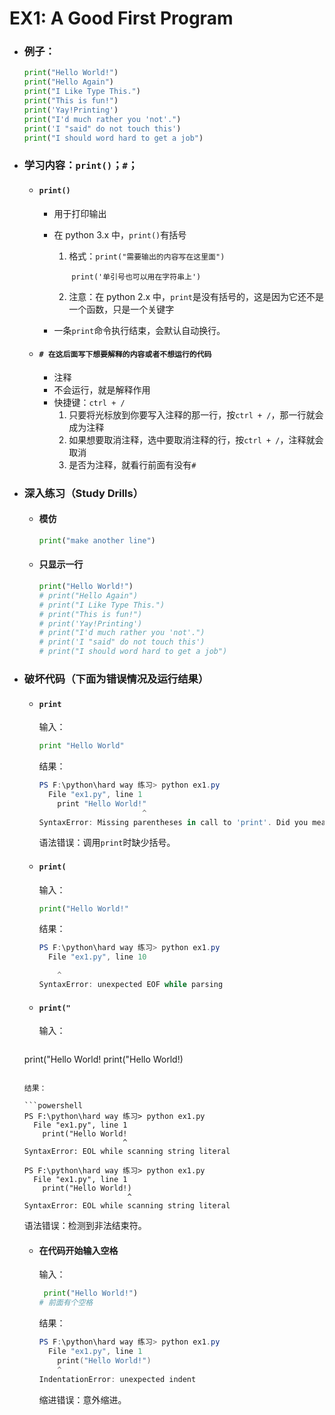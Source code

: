 # EX1: A Good First Program

* ### 例子：

  ```python
  print("Hello World!")
  print("Hello Again")
  print("I Like Type This.")
  print("This is fun!")
  print('Yay!Printing')
  print("I'd much rather you 'not'.")
  print('I "said" do not touch this')
  print("I should word hard to get a job")
  ```

* ### 学习内容：`print()`；`#`；

  * #### `print()`

    * 用于打印输出

    * 在 python 3.x 中，`print()`有括号

      1. 格式：`print("需要输出的内容写在这里面")`

         ​			`print('单引号也可以用在字符串上')`

      2. 注意：在 python 2.x 中，`print`是没有括号的，这是因为它还不是一个函数，只是一个关键字
      
    * 一条`print`命令执行结束，会默认自动换行。

  * #### `# 在这后面写下想要解释的内容或者不想运行的代码`

    * 注释
    * 不会运行，就是解释作用
    * 快捷键：`ctrl + /`
      1. 只要将光标放到你要写入注释的那一行，按`ctrl + /`，那一行就会成为注释
      2. 如果想要取消注释，选中要取消注释的行，按`ctrl + /`，注释就会取消
      3. 是否为注释，就看行前面有没有`#`

* ### 深入练习（Study Drills）

  * #### 模仿

    ```python
    print("make another line")
    ```

  * #### 只显示一行

    ```python
    print("Hello World!")
    # print("Hello Again")
    # print("I Like Type This.")
    # print("This is fun!")
    # print('Yay!Printing')
    # print("I'd much rather you 'not'.")
    # print('I "said" do not touch this')
    # print("I should word hard to get a job")
    ```

* ### 破坏代码（下面为错误情况及运行结果）

  * #### `print`

    输入：

    ```python
    print "Hello World"
    ```

    结果：

    ```powershell
    PS F:\python\hard way 练习> python ex1.py
      File "ex1.py", line 1
        print "Hello World!"
                           ^
    SyntaxError: Missing parentheses in call to 'print'. Did you mean print("Hello World!")?
    ```

    语法错误：调用`print`时缺少括号。

  * #### `print(`

    输入：

    ```python
    print("Hello World!"
    ```

    结果：

    ```powershell
    PS F:\python\hard way 练习> python ex1.py
      File "ex1.py", line 10
    
        ^
    SyntaxError: unexpected EOF while parsing
    ```

  * #### `print("`

    输入：

    ```python
  print("Hello World!
    print("Hello World!)
    ```
  
    结果：

    ```powershell
  PS F:\python\hard way 练习> python ex1.py
      File "ex1.py", line 1
        print("Hello World!
                          ^
    SyntaxError: EOL while scanning string literal
    
    PS F:\python\hard way 练习> python ex1.py
      File "ex1.py", line 1
        print("Hello World!)
                           ^
    SyntaxError: EOL while scanning string literal
    ```
  
    语法错误：检测到非法结束符。

  * #### 在代码开始输入空格

    输入：
  
    ```python 
     print("Hello World!")
    # 前面有个空格
    ```
  
    结果：
  
    ```powershell
    PS F:\python\hard way 练习> python ex1.py
      File "ex1.py", line 1
        print("Hello World!")
        ^
    IndentationError: unexpected indent
    ```
  
    缩进错误：意外缩进。



